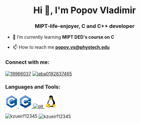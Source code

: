 <h1 align="center">Hi 👋, I'm Popov Vladimir</h1>
<h3 align="center">MIPT-life-enjoyer, C and C++ developer</h3>

- 🌱 I’m currently learning **MIPT DED's course on C**

- 📫 How to reach me **popov.vs@phystech.edu**

<h3 align="left">Connect with me:</h3>
<p align="left">
<a href="https://stackoverflow.com/users/19966037" target="blank"><img align="center" src="https://raw.githubusercontent.com/rahuldkjain/github-profile-readme-generator/master/src/images/icons/Social/stack-overflow.svg" alt="19966037" height="30" width="40" /></a>
<a href="https://codeforces.com/profile/jaba0192837465" target="blank"><img align="center" src="https://raw.githubusercontent.com/rahuldkjain/github-profile-readme-generator/master/src/images/icons/Social/codeforces.svg" alt="jaba0192837465" height="30" width="40" /></a>
</p>

<h3 align="left">Languages and Tools:</h3>
<p align="left"> <a href="https://www.cprogramming.com/" target="_blank" rel="noreferrer"> <img src="https://raw.githubusercontent.com/devicons/devicon/master/icons/c/c-original.svg" alt="c" width="40" height="40"/> </a> <a href="https://www.w3schools.com/cpp/" target="_blank" rel="noreferrer"> <img src="https://raw.githubusercontent.com/devicons/devicon/master/icons/cplusplus/cplusplus-original.svg" alt="cplusplus" width="40" height="40"/> </a> <a href="https://git-scm.com/" target="_blank" rel="noreferrer"> <img src="https://www.vectorlogo.zone/logos/git-scm/git-scm-icon.svg" alt="git" width="40" height="40"/> </a> <a href="https://www.linux.org/" target="_blank" rel="noreferrer"> <img src="https://raw.githubusercontent.com/devicons/devicon/master/icons/linux/linux-original.svg" alt="linux" width="40" height="40"/> </a> </p>

<p><img align="left" src="https://github-readme-stats.vercel.app/api/top-langs?username=kzueirf12345&show_icons=true&locale=en&layout=compact" alt="kzueirf12345" /></p>

<p>&nbsp;<img align="center" src="https://github-readme-stats.vercel.app/api?username=kzueirf12345&show_icons=true&locale=en" alt="kzueirf12345" /></p>
